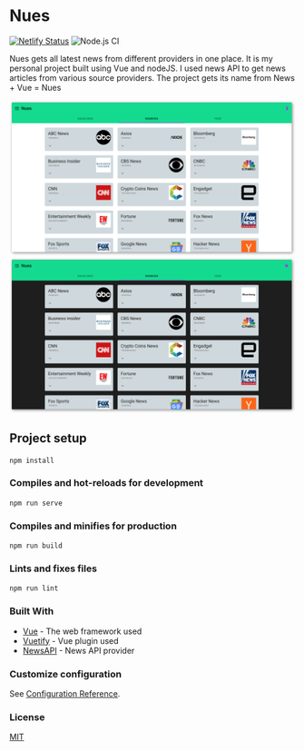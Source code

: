 # Nues

[![Netlify Status](https://api.netlify.com/api/v1/badges/ab059c83-5191-4c4b-a8a4-db08f4a2858f/deploy-status)](https://app.netlify.com/sites/nues/deploys)
![Node.js CI](https://github.com/deepanchal/nues/workflows/Node.js%20CI/badge.svg)

Nues gets all latest news from different providers in one place. It is my personal project built using Vue and nodeJS. I used news API to get news articles from various source providers. The project gets its name from News + Vue = Nues

![screenshot1](/screenshots/ss1.png)
![screenshot2](/screenshots/ss2.png)

## Project setup
```
npm install
```

### Compiles and hot-reloads for development
```
npm run serve
```

### Compiles and minifies for production
```
npm run build
```

### Lints and fixes files
```
npm run lint
```
### Built With

* [Vue](https://vuejs.org/) - The web framework used
* [Vuetify](https://vuetifyjs.com/) - Vue plugin used
* [NewsAPI](https://newsapi.org/) - News API provider

### Customize configuration
See [Configuration Reference](https://cli.vuejs.org/config/).

### License
[MIT](https://choosealicense.com/licenses/mit/)
